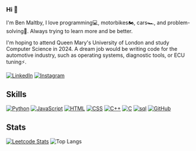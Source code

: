 ### Hi 👋

I'm Ben Maltby, I love programming💻, motorbikes🏍, cars🏎, and problem-solving🧠. Always trying to learn more and be better. 

I'm hoping to attend Queen Mary's University of London and study Computer Science in 2024. A dream job would be writing code for the automotive industry, such as operating systems, diagnostic tools, or ECU tuning⚡.

[![LinkedIn](https://img.shields.io/badge/linkedin-%230077B5.svg?style=for-the-badge&logo=linkedin&logoColor=white)](https://www.linkedin.com/in/Ben-Maltby/)
[![Instagram](https://img.shields.io/badge/instagram-ed114b?style=for-the-badge&logo=instagram&logoColor=white)](https://www.instagram.com/b_.m16/?hl=en)

## Skills

[![Python](https://img.shields.io/badge/-Python-3572a5?style=for-the-badge&logo=Python&logoColor=white)](https://www.python.org/)
[![JavaScript](https://img.shields.io/badge/-JavaScript-bfaf26?style=for-the-badge&logo=javascript&logoColor=white)](https://www.javascript.com/)
[![HTML](https://img.shields.io/badge/-HTML-E34F26?style=for-the-badge&logo=html5&logoColor=white)](https://en.wikipedia.org/wiki/HTML5)
[![CSS](https://img.shields.io/badge/-CSS-1572B6?style=for-the-badge&logo=css3)](https://en.wikipedia.org/wiki/CSS)
[![C++](https://img.shields.io/badge/-C++-f34b7d?style=for-the-badge&logo=c&logoColor=white)](https://en.wikipedia.org/wiki/C%2B%2B)
[![C](https://img.shields.io/badge/-C-555555?style=for-the-badge&logo=c&logoColor=white)](https://en.wikipedia.org/wiki/C_(programming_language))
[![sql](https://img.shields.io/badge/-sql-ededed?style=for-the-badge&logo=sqlite&logoColor=black)](https://en.wikipedia.org/wiki/SQL)
[![GitHub](https://img.shields.io/badge/-GitHub-181717?style=for-the-badge&logo=github)](https://en.wikipedia.org/wiki/GitHub)

## Stats

[![Leetcode Stats](https://leetcard.jacoblin.cool/Ben_Maltby?theme=nord&font=DM%20Sans)](https://leetcode.com/Ben_Maltby/)
![Top Langs](https://github-readme-stats.vercel.app/api/top-langs/?username=BenMaltby&theme=nord&layout=compact&border_color=434c5e)
